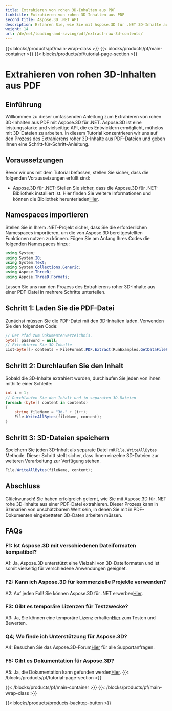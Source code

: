 ```yaml
---
title: Extrahieren von rohen 3D-Inhalten aus PDF
linktitle: Extrahieren von rohen 3D-Inhalten aus PDF
second_title: Aspose.3D .NET API
description: Erfahren Sie, wie Sie mit Aspose.3D für .NET 3D-Inhalte aus PDF extrahieren. Schritt-für-Schritt-Anleitung mit Codebeispielen.
weight: 14
url: /de/net/loading-and-saving/pdf/extract-raw-3d-contents/
---
```


{{< blocks/products/pf/main-wrap-class >}}
{{< blocks/products/pf/main-container >}}
{{< blocks/products/pf/tutorial-page-section >}}

# Extrahieren von rohen 3D-Inhalten aus PDF

## Einführung

Willkommen zu dieser umfassenden Anleitung zum Extrahieren von rohen 3D-Inhalten aus PDF mit Aspose.3D für .NET. Aspose.3D ist eine leistungsstarke und vielseitige API, die es Entwicklern ermöglicht, mühelos mit 3D-Dateien zu arbeiten. In diesem Tutorial konzentrieren wir uns auf den Prozess des Extrahierens roher 3D-Inhalte aus PDF-Dateien und geben Ihnen eine Schritt-für-Schritt-Anleitung.

## Voraussetzungen

Bevor wir uns mit dem Tutorial befassen, stellen Sie sicher, dass die folgenden Voraussetzungen erfüllt sind:

-  Aspose.3D für .NET: Stellen Sie sicher, dass die Aspose.3D für .NET-Bibliothek installiert ist. Hier finden Sie weitere Informationen und können die Bibliothek herunterladen[Hier](https://releases.aspose.com/3d/net/).

## Namespaces importieren

Stellen Sie in Ihrem .NET-Projekt sicher, dass Sie die erforderlichen Namespaces importieren, um die von Aspose.3D bereitgestellten Funktionen nutzen zu können. Fügen Sie am Anfang Ihres Codes die folgenden Namespaces hinzu:

```csharp
using System;
using System.IO;
using System.Text;
using System.Collections.Generic;
using Aspose.ThreeD;
using Aspose.ThreeD.Formats;
```

Lassen Sie uns nun den Prozess des Extrahierens roher 3D-Inhalte aus einer PDF-Datei in mehrere Schritte unterteilen.

## Schritt 1: Laden Sie die PDF-Datei

Zunächst müssen Sie die PDF-Datei mit den 3D-Inhalten laden. Verwenden Sie den folgenden Code:

```csharp
// Der Pfad zum Dokumentenverzeichnis.
byte[] password = null;
// Extrahieren Sie 3D-Inhalte
List<byte[]> contents = FileFormat.PDF.Extract(RunExamples.GetDataFilePath("House_Design.pdf"), password);
```

## Schritt 2: Durchlaufen Sie den Inhalt

Sobald die 3D-Inhalte extrahiert wurden, durchlaufen Sie jeden von ihnen mithilfe einer Schleife:

```csharp
int i = 1;
// Durchlaufen Sie den Inhalt und in separaten 3D-Dateien
foreach (byte[] content in contents)
{
    string fileName = "3d-" + (i++);
    File.WriteAllBytes(fileName, content);
}
```

## Schritt 3: 3D-Dateien speichern

 Speichern Sie jeden 3D-Inhalt als separate Datei mit`File.WriteAllBytes` Methode. Dieser Schritt stellt sicher, dass Ihnen einzelne 3D-Dateien zur weiteren Verarbeitung zur Verfügung stehen.

```csharp
File.WriteAllBytes(fileName, content);
```

## Abschluss

Glückwunsch! Sie haben erfolgreich gelernt, wie Sie mit Aspose.3D für .NET rohe 3D-Inhalte aus einer PDF-Datei extrahieren. Dieser Prozess kann in Szenarien von unschätzbarem Wert sein, in denen Sie mit in PDF-Dokumenten eingebetteten 3D-Daten arbeiten müssen.

## FAQs

### F1: Ist Aspose.3D mit verschiedenen Dateiformaten kompatibel?

A1: Ja, Aspose.3D unterstützt eine Vielzahl von 3D-Dateiformaten und ist somit vielseitig für verschiedene Anwendungen geeignet.

### F2: Kann ich Aspose.3D für kommerzielle Projekte verwenden?

 A2: Auf jeden Fall! Sie können Aspose.3D für .NET erwerben[Hier](https://purchase.aspose.com/buy).

### F3: Gibt es temporäre Lizenzen für Testzwecke?

 A3: Ja, Sie können eine temporäre Lizenz erhalten[Hier](https://purchase.aspose.com/temporary-license/) zum Testen und Bewerten.

### Q4; Wo finde ich Unterstützung für Aspose.3D?

 A4: Besuchen Sie das Aspose.3D-Forum[Hier](https://forum.aspose.com/c/3d/18) für alle Supportanfragen.

### F5: Gibt es Dokumentation für Aspose.3D?

 A5: Ja, die Dokumentation kann gefunden werden[Hier](https://reference.aspose.com/3d/net/).
{{< /blocks/products/pf/tutorial-page-section >}}

{{< /blocks/products/pf/main-container >}}
{{< /blocks/products/pf/main-wrap-class >}}

{{< blocks/products/products-backtop-button >}}
